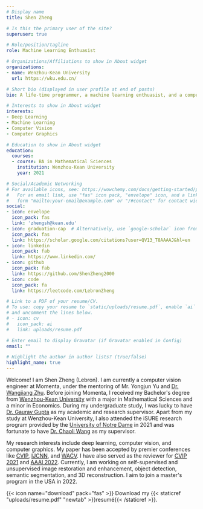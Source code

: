 ```yaml
---
# Display name
title: Shen Zheng

# Is this the primary user of the site?
superuser: true

# Role/position/tagline
role: Machine Learning Enthuasist

# Organizations/Affiliations to show in About widget
organizations:
- name: Wenzhou-Kean University
  url: https://wku.edu.cn/

# Short bio (displayed in user profile at end of posts)
bio: A life-time programmer, a machine learning enthuasist, and a computer vision researcher.

# Interests to show in About widget
interests:
- Deep Learning 
- Machine Learning
- Computer Vision
- Computer Graphics

# Education to show in About widget
education:
  courses:
  - course: BA in Mathematical Sciences
    institution: Wenzhou-Kean University
    year: 2021

# Social/Academic Networking
# For available icons, see: https://wowchemy.com/docs/getting-started/page-builder/#icons
#   For an email link, use "fas" icon pack, "envelope" icon, and a link in the
#   form "mailto:your-email@example.com" or "/#contact" for contact widget.
social:
- icon: envelope
  icon_pack: fas
  link: 'zhengsh@kean.edu'
- icon: graduation-cap  # Alternatively, use `google-scholar` icon from `ai` icon pack
  icon_pack: fas
  link: https://scholar.google.com/citations?user=QV13_T8AAAAJ&hl=en
- icon: linkedin
  icon_pack: fab
  link: https://www.linkedin.com/ 
- icon: github
  icon_pack: fab
  link: https://github.com/ShenZheng2000
- icon: code
  icon_pack: fa
  link: https://leetcode.com/LebronZheng

# Link to a PDF of your resume/CV.
# To use: copy your resume to `static/uploads/resume.pdf`, enable `ai` icons in `params.toml`, 
# and uncomment the lines below.
# - icon: cv
#   icon_pack: ai
#   link: uploads/resume.pdf

# Enter email to display Gravatar (if Gravatar enabled in Config)
email: ""

# Highlight the author in author lists? (true/false)
highlight_name: true
---
```


Welcome! I am Shen Zheng (Lebron). I am currently a computer vision engineer at Momenta, under the mentoring of Mr. Yongjun Yu and [Dr. Wangjiang Zhu](https://www.linkedin.com/in/%E6%9C%9B%E6%B1%9F-%E6%9C%B1-47946096/?originalSubdomain=cn). Before joining Momenta, I received my Bachelor's degree from [Wenzhou-Kean University](https://wku.edu.cn/en/) with a major in Mathematical Sciences and a minor in Economics. During my undergraduate study, I was lucky to have [Dr. Gaurav Gupta](https://wku.edu.cn/faculty/gaurav-gupta/) as my academic and research supervisor. Apart from my study at Wenzhou-Kean University, I also attended the iSURE research program provided by the [University of Notre Dame](https://www.nd.edu/) in 2021 and was fortunate to have [Dr. Chaoli Wang](https://sites.nd.edu/chaoli-wang/) as my supervisor.

My research interests include deep learning, computer vision, and computer graphics. My paper has been accepted by premier conferences like [CVIP](https://cvip2020.iiita.ac.in/), [IJCNN](https://www.ijcnn.org/), and [WACV](https://wacv2022.thecvf.com/home). I have also served as the reviewer for [CVIP 2021](https://iitrpr.cvip2021.com/) and [AAAI 2022](https://aaai.org/Conferences/AAAI-22/). Currently, I am working on self-supervised and unsupervised image restoration and enhancement, object detection, semantic segmentation, and 3D reconstruction. I aim to join a master's program in the USA in 2022. 

{{< icon name="download" pack="fas" >}} Download my {{< staticref "uploads/resume.pdf" "newtab" >}}resumé{{< /staticref >}}.
